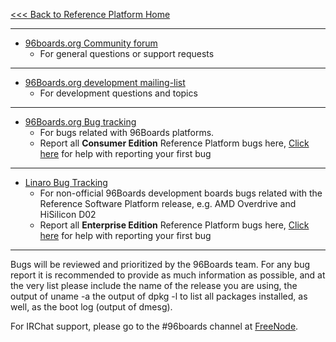 [<<< Back to Reference Platform Home](https://github.com/96boards/documentation/wiki/Reference-Platform-Home)

***

- [96boards.org Community forum](https://www.96boards.org/forums/)
   - For general questions or support requests

***

- [96Boards.org development mailing-list](https://lists.96boards.org/mailman/listinfo/dev)
   - For development questions and topics

***

- [96Boards.org Bug tracking](https://bugs.96boards.org/enter_bug.cgi?classification=__all)
   - For bugs related with 96Boards platforms.
   - Report all **Consumer Edition** Reference Platform bugs here, [Click here](https://github.com/96boards/documentation/wiki/Reference-Platform-bugs) for help with reporting your first bug

***

- [Linaro Bug Tracking](http://bugs.linaro.org/)
   - For non-official 96Boards development boards bugs related with the Reference Software Platform release, e.g. AMD Overdrive and HiSilicon D02
   - Report all **Enterprise Edition** Reference Platform bugs here, [Click here](https://github.com/96boards/documentation/wiki/Reference-Platform-bugs) for help with reporting your first bug

***

Bugs will be reviewed and prioritized by the 96Boards team. For any bug report it is recommended to provide as much information as possible, and at the very list please include the name of the release you are using, the output of uname -a the output of dpkg -l to list all packages installed, as well, as the boot log (output of dmesg).

For IRChat support, please go to the #96boards channel at [FreeNode](https://webchat.freenode.net).